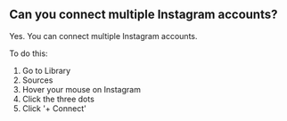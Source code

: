 ## Can you connect multiple Instagram accounts?

Yes. You can connect multiple Instagram accounts. 

To do this: 
1. Go to Library 
2. Sources 
3. Hover your mouse on Instagram 
4. Click the three dots 
5. Click '+ Connect' 


